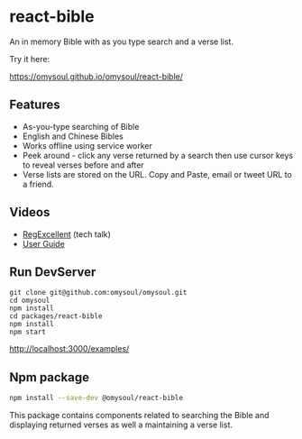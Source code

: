 # react-bible

An in memory Bible with as you type search and a verse list.

Try it here:

https://omysoul.github.io/omysoul/react-bible/

## Features

* As-you-type searching of Bible
* English and Chinese Bibles
* Works offline using service worker
* Peek around - click any verse returned by a search then use cursor keys to reveal verses before and after
* Verse lists are stored on the URL. Copy and Paste, email or tweet URL to a friend.

## Videos

* [RegExcellent](https://www.youtube.com/channel/UC4cxldtlfoKXcprllu6-EXg) (tech talk)
* [User Guide](https://www.youtube.com/watch?v=95KgkVCHmok)

## Run DevServer

```
git clone git@github.com:omysoul/omysoul.git
cd omysoul
npm install
cd packages/react-bible
npm install
npm start
```

[http://localhost:3000/examples/](http://localhost:3000/examples/)

## Npm package

```bash
npm install --save-dev @omysoul/react-bible
```

This package contains components related to searching the Bible and displaying returned verses as well a maintaining a verse list.  
